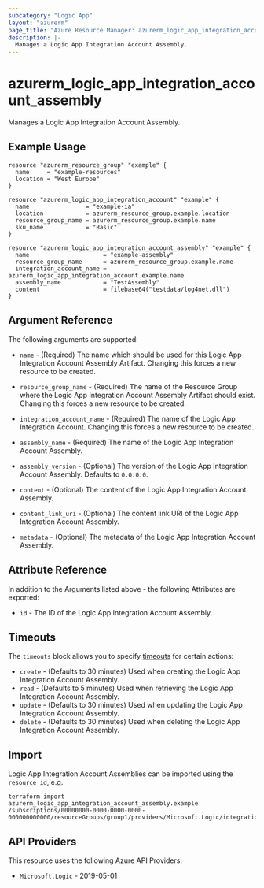 ```yaml
---
subcategory: "Logic App"
layout: "azurerm"
page_title: "Azure Resource Manager: azurerm_logic_app_integration_account_assembly"
description: |-
  Manages a Logic App Integration Account Assembly.
---
```


# azurerm_logic_app_integration_account_assembly

Manages a Logic App Integration Account Assembly.

## Example Usage

```hcl
resource "azurerm_resource_group" "example" {
  name     = "example-resources"
  location = "West Europe"
}

resource "azurerm_logic_app_integration_account" "example" {
  name                = "example-ia"
  location            = azurerm_resource_group.example.location
  resource_group_name = azurerm_resource_group.example.name
  sku_name            = "Basic"
}

resource "azurerm_logic_app_integration_account_assembly" "example" {
  name                     = "example-assembly"
  resource_group_name      = azurerm_resource_group.example.name
  integration_account_name = azurerm_logic_app_integration_account.example.name
  assembly_name            = "TestAssembly"
  content                  = filebase64("testdata/log4net.dll")
}
```

## Argument Reference

The following arguments are supported:

* `name` - (Required) The name which should be used for this Logic App Integration Account Assembly Artifact. Changing this forces a new resource to be created.

* `resource_group_name` - (Required) The name of the Resource Group where the Logic App Integration Account Assembly Artifact should exist. Changing this forces a new resource to be created.

* `integration_account_name` - (Required) The name of the Logic App Integration Account. Changing this forces a new resource to be created.

* `assembly_name` - (Required) The name of the Logic App Integration Account Assembly.

* `assembly_version` - (Optional) The version of the Logic App Integration Account Assembly. Defaults to `0.0.0.0`.

* `content` - (Optional) The content of the Logic App Integration Account Assembly.

* `content_link_uri` - (Optional) The content link URI of the Logic App Integration Account Assembly.

* `metadata` - (Optional) The metadata of the Logic App Integration Account Assembly.

## Attribute Reference

In addition to the Arguments listed above - the following Attributes are exported:

* `id` - The ID of the Logic App Integration Account Assembly.

## Timeouts

The `timeouts` block allows you to specify [timeouts](https://developer.hashicorp.com/terraform/language/resources/configure#define-operation-timeouts) for certain actions:

* `create` - (Defaults to 30 minutes) Used when creating the Logic App Integration Account Assembly.
* `read` - (Defaults to 5 minutes) Used when retrieving the Logic App Integration Account Assembly.
* `update` - (Defaults to 30 minutes) Used when updating the Logic App Integration Account Assembly.
* `delete` - (Defaults to 30 minutes) Used when deleting the Logic App Integration Account Assembly.

## Import

Logic App Integration Account Assemblies can be imported using the `resource id`, e.g.

```shell
terraform import azurerm_logic_app_integration_account_assembly.example /subscriptions/00000000-0000-0000-0000-000000000000/resourceGroups/group1/providers/Microsoft.Logic/integrationAccounts/account1/assemblies/assembly1
```

## API Providers
<!-- This section is generated, changes will be overwritten -->
This resource uses the following Azure API Providers:

* `Microsoft.Logic` - 2019-05-01
